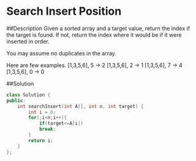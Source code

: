 Search Insert Position
======

##Description
Given a sorted array and a target value, return the index if the target is found. If not, return the index where it would be if it were inserted in order.

You may assume no duplicates in the array.

Here are few examples.
[1,3,5,6], 5 → 2
[1,3,5,6], 2 → 1
[1,3,5,6], 7 → 4
[1,3,5,6], 0 → 0

##Solution
```cpp
class Solution {
public:
    int searchInsert(int A[], int n, int target) {
        int i = 0;
        for(;i<n;i++){
            if(target<=A[i])
            break;
        }
        return i;
    }
};
```